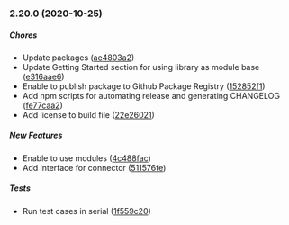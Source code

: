 ### 2.20.0 (2020-10-25)

##### Chores

*  Update packages ([ae4803a2](https://github.com/Korilakkuma/XSound/commit/ae4803a2d92318c04dbccba63ac33c1215f901cd))
*  Update Getting Started section for using library as module base ([e316aae6](https://github.com/Korilakkuma/XSound/commit/e316aae62427618c0f68f91406a19e97ee7b520e))
*  Enable to publish package to Github Package Registry ([152852f1](https://github.com/Korilakkuma/XSound/commit/152852f116b1bef1bd780f8aa0f796210db77b39))
*  Add npm scripts for automating release and generating CHANGELOG ([fe77caa2](https://github.com/Korilakkuma/XSound/commit/fe77caa2d1104bf818e519d962a19d4bee202f58))
*  Add license to build file ([22e26021](https://github.com/Korilakkuma/XSound/commit/22e2602162db8c25a4fa6dc8973092ce8c25f04c))

##### New Features

*  Enable to use modules ([4c488fac](https://github.com/Korilakkuma/XSound/commit/4c488fac824f827f4ad0272de6988d9e72ea477b))
*  Add interface for connector ([511576fe](https://github.com/Korilakkuma/XSound/commit/511576feb82c0a08a5762362186b192cc4211ffa))

##### Tests

*  Run test cases in serial ([1f559c20](https://github.com/Korilakkuma/XSound/commit/1f559c20f6315f7ca8f36482479c56ab526a9d44))

